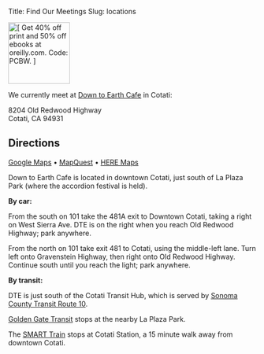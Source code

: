 Title: Find Our Meetings
Slug: locations

<img class="image-right" alt="[ Get 40% off print and 50% off ebooks at oreilly.com. Code: PCBW. ]"
    width="125" height="125" style="image-rendering: crisp-edges"
    src="/images/oreilly-discount.gif">

We currently meet at <a href="https://www.dtecafe.com/">Down to Earth Cafe</a> in Cotati:

<div itemscope itemtype="http://schema.org/PostalAddress">
  <span itemprop="streetAddress">8204 Old Redwood Highway</span><br>
  <span itemprop="addressLocality">Cotati</span>,
  <span itemprop="addressRegion">CA</span>
  <span itemprop="postalCode">94931</span>
</div>

## Directions

<a href="https://www.google.com/maps/dir//8204+Old+Redwood+Hwy,+Cotati,+CA+94931/@38.3261151,-122.7077299,17z/data=!4m9!4m8!1m0!1m5!1m1!1s0x80844a8860ec266b:0xa2e2bf764ec685bb!2m2!1d-122.7055412!2d38.3261151!3e0">Google Maps</a>
&bull; <a href="https://www.mapquest.com/directions/to/us/ca/cotati/94931/8204-old-redwood-hwy-38.32606,-122.70565">MapQuest</a>
&bull; <a href="https://wego.here.com/directions/mix//8204-Old-Redwood-Hwy,-Cotati,-CA-94931,-USA:here:af:streetsection:AuJM4ymkmwBof78RCsIH7D:CggIBCDHnduvAxABGgQ4MjA0?map=38.32606,-122.70565,15,normal">HERE Maps</a>

Down to Earth Cafe is located in downtown Cotati, just south of La Plaza Park (where the accordion festival is held).

**By car:**

From the south on 101 take the 481A exit to Downtown Cotati, taking a right on West Sierra Ave. DTE is on the right when you reach Old Redwood Highway; park anywhere.

From the north on 101 take exit 481 to Cotati, using the middle-left lane. Turn left onto Gravenstein Highway, then right onto Old Redwood Highway. Continue south until you reach the light; park anywhere.

**By transit:**

DTE is just south of the Cotati Transit Hub, which is served by [Sonoma County Transit Route 10](https://sctransit.com/maps-schedules/route-10/).

[Golden Gate Transit](https://www.goldengate.org/bus/schedules-maps/) stops at the nearby La Plaza Park.

The [SMART Train](https://www.sonomamarintrain.org/) stops at Cotati Station, a 15 minute walk away from downtown Cotati.

<!--
<div itemscope itemtype="http://schema.org/PostalAddress">
  <span itemprop="streetAddress">2260 Apollo Way</span><br>
  <span itemprop="addressLocality">Santa Rosa</span>,
  <span itemprop="addressRegion">CA</span>
  <span itemprop="postalCode">95407</span>
</div>

Enter on the northwest side from Apollo Way.

## Directions

<a href="https://www.google.com/maps/dir//2260+Apollo+Way,+Santa+Rosa,+CA+95407/@38.4195768,-122.7540165,17z/data=!4m8!4m7!1m0!1m5!1m1!1s0x8084378f85253af7:0xcd5d7690df0dbbeb!2m2!1d-122.7515944!2d38.4192156">Google Maps</a>
&bull; <a href="https://www.mapquest.com/search/result?slug=%2Fus%2Fcalifornia%2Fsanta-rosa%2F95407-9112%2F2260-apollo-way-38.419129,-122.751561&query=2260%20Apollo%20Way,%20Santa%20Rosa,%20CA%2095407-9112&page=0&index=0">MapQuest</a>
&bull; <a href="https://wego.here.com/directions/mix//2260-Apollo-Way,-Santa-Rosa,-CA-95407,-USA">HERE Maps</a>

**By car:** From the US-101/CA-12 junction in central Santa Rosa, take
CA-12 westbound 1 mile to the second exit, exiting left (south) onto
Stony Point Road, proceeding one long block to turn right (west) onto
Sebastopol Road.  Proceed 1/2 mile to turn left (south) onto Corporate
Center Pkwy.  Proceed 1/3 mile (4 blocks ) to turn left (east) onto
Apollo Way.  Sonic is on the right.

**Enter by the back entrance**, not the normal public entrance.
This is a gate at the northwest corner, by Apollo way.
Look for NBLUG signage.
-->
